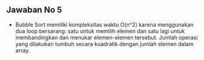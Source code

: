 ## Jawaban No 5

- Bubble Sort memiliki kompleksitas waktu O(n^2) karena menggunakan dua loop bersarang:
  satu untuk memilih elemen dan satu lagi untuk membandingkan dan menukar elemen-elemen tersebut.
  Jumlah operasi yang dilakukan tumbuh secara kuadratik dengan jumlah elemen dalam array.

